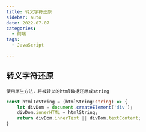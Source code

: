 ```yaml
---
title: 转义字符还原
sidebar: auto
date: 2022-07-07
categories:
  - 前端
tags:
  - JavaScript

---
```


## 转义字符还原

	使用原生方法，将被转义的html数据还原成string

```typescript
const htmlToString = (htmlString:string) => {
    let divDom = document.createElement('div');
    divDom.innerHTML = htmlString;
    return divDom.innerText || divDom.textContent;
}
```

